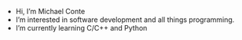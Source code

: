 - Hi, I’m Michael Conte
- I’m interested in software development and all things programming.
- I’m currently learning C/C++ and Python


<!---
skormin/skormin is a ✨ special ✨ repository because its `README.md` (this file) appears on your GitHub profile.
You can click the Preview link to take a look at your changes.
--->
